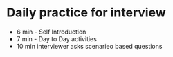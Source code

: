 # Daily practice for interview
* 6 min - Self Introduction
* 7 min - Day to Day activities
* 10 min interviewer asks scenarieo based questions